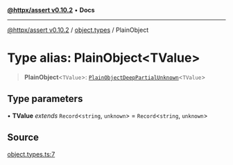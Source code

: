 [**@httpx/assert v0.10.2**](../../README.md) • **Docs**

***

[@httpx/assert v0.10.2](../../README.md) / [object.types](../README.md) / PlainObject

# Type alias: PlainObject\<TValue\>

> **PlainObject**\<`TValue`\>: [`PlainObjectDeepPartialUnknown`](PlainObjectDeepPartialUnknown.md)\<`TValue`\>

## Type parameters

• **TValue** *extends* `Record`\<`string`, `unknown`\> = `Record`\<`string`, `unknown`\>

## Source

[object.types.ts:7](https://github.com/belgattitude/httpx/blob/c2b4400d3e1e7ce81677911e5629c323b752b635/packages/assert/src/object.types.ts#L7)
